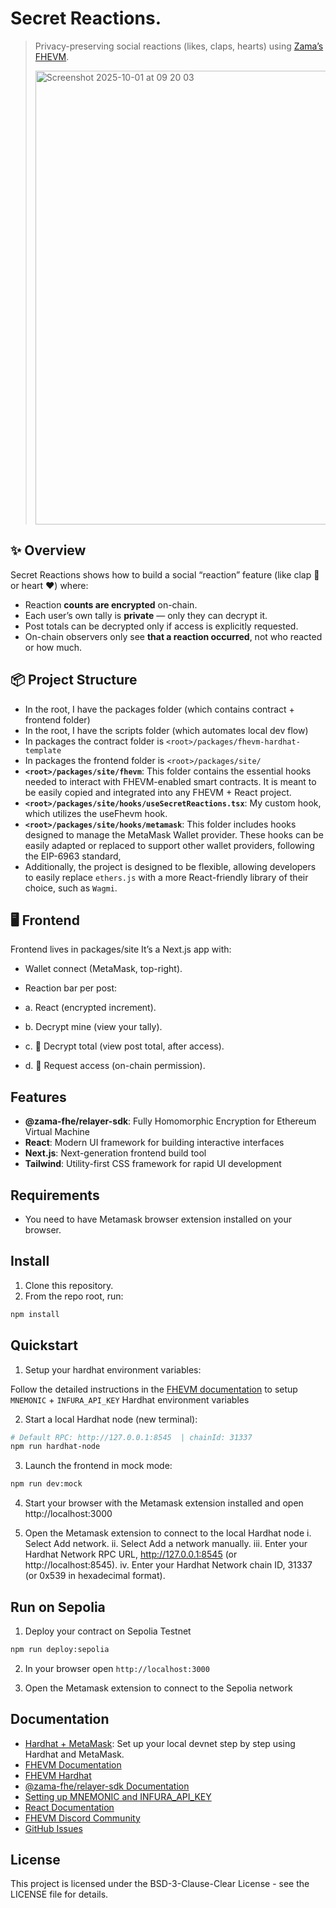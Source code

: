 # Secret Reactions.

> Privacy-preserving social reactions (likes, claps, hearts) using [Zama’s FHEVM](https://docs.zama.ai).
>
>
> <img width="1434" height="726" alt="Screenshot 2025-10-01 at 09 20 03" src="https://github.com/user-attachments/assets/387bf796-31d4-437d-a5a1-b0eb87ccc4bb" />


## ✨ Overview

Secret Reactions shows how to build a social “reaction” feature (like clap 👏 or heart ❤️) where:
- Reaction **counts are encrypted** on-chain.  
- Each user’s own tally is **private** — only they can decrypt it.  
- Post totals can be decrypted only if access is explicitly requested.  
- On-chain observers only see **that a reaction occurred**, not who reacted or how much.  

## 📦 Project Structure

- In the root, I have the packages folder (which contains contract + frontend folder)
- In the root, I have the scripts folder (which automates local dev flow)
- In packages the contract folder is `<root>/packages/fhevm-hardhat-template`
- In packages the frontend folder is `<root>/packages/site/`
- **`<root>/packages/site/fhevm`**: This folder contains the essential hooks needed to interact with FHEVM-enabled smart contracts. It is meant to be easily copied and integrated into any FHEVM + React project.
- **`<root>/packages/site/hooks/useSecretReactions.tsx`**: My custom hook, which utilizes the useFhevm hook.
- **`<root>/packages/site/hooks/metamask`**: This folder includes hooks designed to manage the MetaMask Wallet provider. These hooks can be easily adapted or replaced to support other wallet providers, following the EIP-6963 standard,
- Additionally, the project is designed to be flexible, allowing developers to easily replace `ethers.js` with a more React-friendly library of their choice, such as `Wagmi`.

## 🖥️ Frontend

Frontend lives in packages/site
It’s a Next.js app with:

- Wallet connect (MetaMask, top-right).

- Reaction bar per post:
- a. React (encrypted increment).
- b. Decrypt mine (view your tally).
- c. 🧮 Decrypt total (view post total, after access).
- d. 🔑 Request access (on-chain permission).

## Features

- **@zama-fhe/relayer-sdk**: Fully Homomorphic Encryption for Ethereum Virtual Machine
- **React**: Modern UI framework for building interactive interfaces
- **Next.js**: Next-generation frontend build tool
- **Tailwind**: Utility-first CSS framework for rapid UI development

## Requirements

- You need to have Metamask browser extension installed on your browser.

## Install

1. Clone this repository.
2. From the repo root, run:

```sh
npm install
```

## Quickstart

1. Setup your hardhat environment variables:

Follow the detailed instructions in the [FHEVM documentation](https://docs.zama.ai/protocol/solidity-guides/getting-started/setup#set-up-the-hardhat-configuration-variables-optional) to setup `MNEMONIC` + `INFURA_API_KEY` Hardhat environment variables

2. Start a local Hardhat node (new terminal):

```sh
# Default RPC: http://127.0.0.1:8545  | chainId: 31337
npm run hardhat-node
```

3. Launch the frontend in mock mode:

```sh
npm run dev:mock
```

4. Start your browser with the Metamask extension installed and open http://localhost:3000

5. Open the Metamask extension to connect to the local Hardhat node
   i. Select Add network.
   ii. Select Add a network manually.
   iii. Enter your Hardhat Network RPC URL, http://127.0.0.1:8545 (or http://localhost:8545).
   iv. Enter your Hardhat Network chain ID, 31337 (or 0x539 in hexadecimal format).

## Run on Sepolia

1. Deploy your contract on Sepolia Testnet

```sh
npm run deploy:sepolia
```

2. In your browser open `http://localhost:3000`

3. Open the Metamask extension to connect to the Sepolia network

## Documentation

- [Hardhat + MetaMask](https://docs.metamask.io/wallet/how-to/run-devnet/): Set up your local devnet step by step using Hardhat and MetaMask.
- [FHEVM Documentation](https://docs.zama.ai/protocol/solidity-guides/)
- [FHEVM Hardhat](https://docs.zama.ai/protocol/solidity-guides/development-guide/hardhat)
- [@zama-fhe/relayer-sdk Documentation](https://docs.zama.ai/protocol/relayer-sdk-guides/)
- [Setting up MNEMONIC and INFURA_API_KEY](https://docs.zama.ai/protocol/solidity-guides/getting-started/setup#set-up-the-hardhat-configuration-variables-optional)
- [React Documentation](https://reactjs.org/)
- [FHEVM Discord Community](https://discord.com/invite/zama)
- [GitHub Issues](https://github.com/zama-ai/fhevm-react-template/issues)

## License

This project is licensed under the BSD-3-Clause-Clear License - see the LICENSE file for details.

